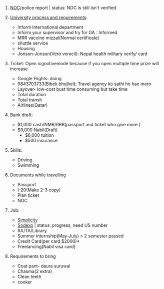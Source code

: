 1. [NOC](https://noc.moest.gov.np/profile)/police report | status: NOC is still isn't verified
2. [University process and requirements](https://www.usd.edu/Admissions-and-Aid/International-Admissions/International-Graduate-Student-Checklist): 
    * Inform International department
    * Inform your supervisor and try for GA : Informed
    * MRR vaccine mizzal(Normal certificate)
    * shuttle service
    * Housing
    * Jonson-Jonson(Vero verocil): Nepal health military verify/ card
3. Ticket: Open icgnotivemode because if you open multiple time prize will increase
    * Google Flights: doing
    * 9843703733(Bibek bhujhel): Travel agency ko sathi ho hae mero
    * Layover- low-cost bust time consuming but take time
    * Total duration
    * Total transit
    * Airlines(Qatar)
4. Bank draft: 
    * $1,000 cash/NMB/RBB(passport and ticket who give more )
    * $9,000 Nabil(Draft)
       * $6,000 tuition
       * $500 insurance

5. Skills:
    * Driving
    * Swimming

6. Documents while travelling
    * Passport
    * I-20(Make 2-3 copy)
    * Plan ticket
    * NOC
8. Job:
    * [Simplicity](https://www.symplicity.com/?fbclid=IwAR2kD8iglqa3rhMBSsuIsW0gb6DzPBofka8D8nXGNNqnPOOhGmUhWtXXEIM)
    * [Sodexo](https://login.icims.com/u/login/identifier?state=hqFo2SA2bWJhNDRhUHlJTXNxRTEybG4yUklsZlhWZ1Z6OFBHNqFur3VuaXZlcnNhbC1sb2dpbqN0aWTZIDctc1ZVaEZ4MzRsQmUtTkg0bW1oTFVsbG9NWHFwdlByo2NpZNkgS0pBOTVEeEhPUE5PNTZVYU5SZFJZNTdwem42Q01IY22lb3JnaWS0b3JnX3lwSERZQVdBU01vR200b0enb3JnbmFtZaZzb2RleG8) | status: progress, need US number
    * RA/TA/Library
    * Summer internship(May-July) > 2 semester passed
    * Credit Card(per card $2000)*
    * Freelancing(Nabil visa card)
9. Requirements to bring
    * Coat pant- daura suruwal
    * Chasma(2 extra)
    * Clean teeth
    * cooker

